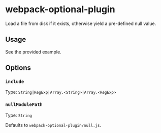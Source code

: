 # webpack-optional-plugin

Load a file from disk if it exists, otherwise yield a pre-defined null value.

## Usage

See the provided example.

## Options

### `include`

Type: `String|RegExp|Array.<String>|Array.<RegExp>`

### `nullModulePath`

Type: `String`

Defaults to `webpack-optional-plugin/null.js`.
